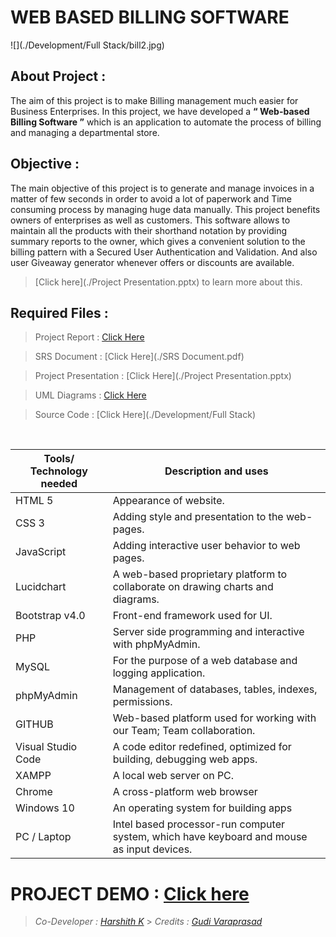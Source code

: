 # WEB BASED BILLING SOFTWARE

![](./Development/Full Stack/bill2.jpg)

## About Project :

The aim of this project is to make Billing management much easier for Business Enterprises. In this project, we have developed a **“ Web-based Billing Software ”** which is an application to automate the process of billing and managing a departmental store.

## Objective :

The main objective of this project is to generate and manage invoices in a matter of few seconds in order to avoid a lot of paperwork and Time consuming process by managing huge data manually. This project benefits owners of enterprises as well as customers. This software allows to maintain all the products with their shorthand notation by providing summary reports to the owner, which gives a convenient solution to the billing pattern with a Secured User Authentication and Validation. And also user Giveaway generator whenever offers or discounts are available.

> [Click here](./Project Presentation.pptx) to learn more about this.

## Required Files :

> Project Report : [Click Here](./Project%20Report.pdf)

> SRS Document : [Click Here](./SRS Document.pdf)

> Project Presentation : [Click Here](./Project Presentation.pptx)

> UML Diagrams : [Click Here](./Design)

> Source Code : [Click Here](./Development/Full Stack)

<br>

| Tools/ Technology needed | Description and uses                                                                       |
| ------------------------ | ------------------------------------------------------------------------------------------ |
| HTML 5                   | Appearance of website.                                                                     |
| CSS 3                    | Adding style and presentation to the web-pages.                                            |
| JavaScript               | Adding interactive user behavior to web pages.                                             |
| Lucidchart               | A web-based proprietary platform to collaborate on drawing charts and diagrams.            |
| Bootstrap v4.0           | Front-end framework used for UI.                                                           |
| PHP                      | Server side programming and interactive with phpMyAdmin.                                   |
| MySQL                    | For the purpose of a web database and logging application.                                 |
| phpMyAdmin               | Management of databases, tables, indexes, permissions.                                     |
| GITHUB                   | Web-based platform used for working with our Team; Team collaboration.                     |
| Visual Studio Code       | A code editor redefined, optimized for building, debugging web apps.                       |
| XAMPP                    | A local web server on PC.                                                                  |
| Chrome                   | A cross-platform web browser                                                               |
| Windows 10               | An operating system for building apps                                                      |
| PC / Laptop              | Intel based processor-run computer system, which have keyboard and mouse as input devices. |

# PROJECT DEMO : [Click here](http://bill-book.epizy.com/)

> _Co-Developer : [Harshith K](https://www.linkedin.com/in/harshith-kanigalpula/)_ > _Credits : [Gudi Varaprasad](https://gudivaraprasad.github.io/GVP/)_
